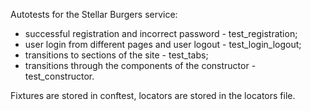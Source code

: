 Autotests for the Stellar Burgers service:
- successful registration and incorrect password - test_registration;
- user login from different pages and user logout - test_login_logout;
- transitions to sections of the site - test_tabs;
- transitions through the components of the constructor - test_constructor.

Fixtures are stored in conftest, locators are stored in the locators file.
